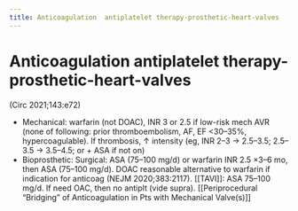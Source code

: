 ```yaml
---
title: Anticoagulation  antiplatelet therapy-prosthetic-heart-valves
---
```

# Anticoagulation  antiplatelet therapy-prosthetic-heart-valves

 (Circ 2021;143:e72)
* Mechanical: warfarin (not DOAC), INR 3 or 2.5 if low-risk mech AVR (none of following: prior thromboembolism, AF, EF <30–35%, hypercoagulable).
If thrombosis, ↑ intensity (eg, INR 2–3 → 2.5–3.5; 2.5–3.5 → 3.5–4.5; or + ASA if not on)
* Bioprosthetic:
Surgical: ASA (75–100 mg/d) or warfarin INR 2.5 ×3–6 mo, then ASA (75–100 mg/d). DOAC reasonable alternative to warfarin if indication for anticoag (NEJM 2020;383:2117).
[[TAVI]]: ASA 75–100 mg/d. If need OAC, then no antiplt (vide supra).
[[Periprocedural “Bridging” of Anticoagulation in Pts with Mechanical Valve(s)]]
